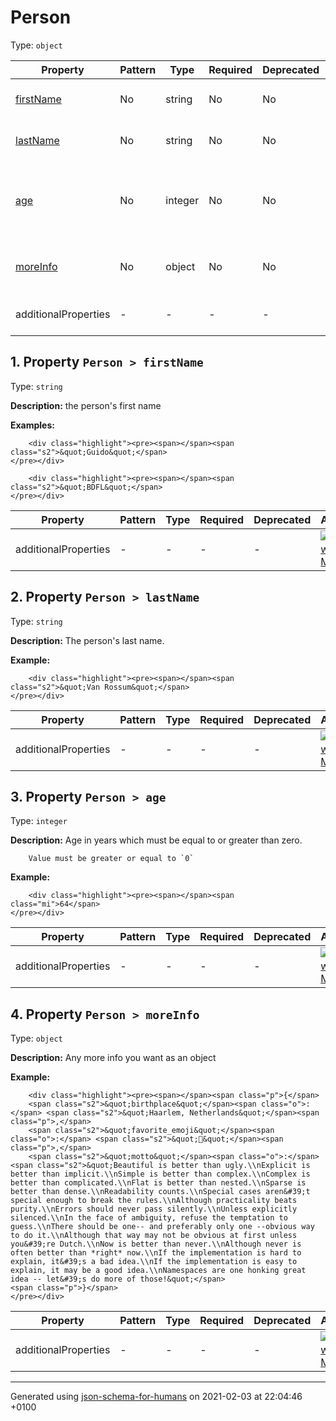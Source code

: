 

# Person

Type: `object`

| Property | Pattern | Type | Required | Deprecated | Additional | Description |
| -------- | ------- | ---- | -------- | ---------- | ---------- | ----------- |
| [firstName](#firstName)|No|string|No|No| No|the person's first name|
| [lastName](#lastName)|No|string|No|No| No|The person's last name.|
| [age](#age)|No|integer|No|No| No|Age in years which must be equal to or greater than zero.|
| [moreInfo](#moreInfo)|No|object|No|No| No|Any more info you want as an object|
  | additionalProperties | - | - | - | - |  [![made-with-Markdown](https://img.shields.io/badge/Any%20type-allowed-green)](# "Additional Properties of any type are allowed.") | - |

##  <a name="firstName"></a>1.  Property `Person > firstName`

Type: `string`

**Description:** the person's first name

**Examples:** 

```
    <div class="highlight"><pre><span></span><span class="s2">&quot;Guido&quot;</span>
</pre></div>

```
```
    <div class="highlight"><pre><span></span><span class="s2">&quot;BDFL&quot;</span>
</pre></div>

```

| Property | Pattern | Type | Required | Deprecated | Additional | Description |
| -------- | ------- | ---- | -------- | ---------- | ---------- | ----------- |
  | additionalProperties | - | - | - | - |  [![made-with-Markdown](https://img.shields.io/badge/Any%20type-allowed-green)](# "Additional Properties of any type are allowed.") | - |

##  <a name="lastName"></a>2.  Property `Person > lastName`

Type: `string`

**Description:** The person's last name.

**Example:** 

```
    <div class="highlight"><pre><span></span><span class="s2">&quot;Van Rossum&quot;</span>
</pre></div>

```

| Property | Pattern | Type | Required | Deprecated | Additional | Description |
| -------- | ------- | ---- | -------- | ---------- | ---------- | ----------- |
  | additionalProperties | - | - | - | - |  [![made-with-Markdown](https://img.shields.io/badge/Any%20type-allowed-green)](# "Additional Properties of any type are allowed.") | - |

##  <a name="age"></a>3.  Property `Person > age`

Type: `integer`

**Description:** Age in years which must be equal to or greater than zero.

        Value must be greater or equal to `0`

**Example:** 

```
    <div class="highlight"><pre><span></span><span class="mi">64</span>
</pre></div>

```

| Property | Pattern | Type | Required | Deprecated | Additional | Description |
| -------- | ------- | ---- | -------- | ---------- | ---------- | ----------- |
  | additionalProperties | - | - | - | - |  [![made-with-Markdown](https://img.shields.io/badge/Any%20type-allowed-green)](# "Additional Properties of any type are allowed.") | - |

##  <a name="moreInfo"></a>4.  Property `Person > moreInfo`

Type: `object`

**Description:** Any more info you want as an object

**Example:** 

```
    <div class="highlight"><pre><span></span><span class="p">{</span>
    <span class="s2">&quot;birthplace&quot;</span><span class="o">:</span> <span class="s2">&quot;Haarlem, Netherlands&quot;</span><span class="p">,</span>
    <span class="s2">&quot;favorite_emoji&quot;</span><span class="o">:</span> <span class="s2">&quot;🐍&quot;</span><span class="p">,</span>
    <span class="s2">&quot;motto&quot;</span><span class="o">:</span> <span class="s2">&quot;Beautiful is better than ugly.\\nExplicit is better than implicit.\\nSimple is better than complex.\\nComplex is better than complicated.\\nFlat is better than nested.\\nSparse is better than dense.\\nReadability counts.\\nSpecial cases aren&#39;t special enough to break the rules.\\nAlthough practicality beats purity.\\nErrors should never pass silently.\\nUnless explicitly silenced.\\nIn the face of ambiguity, refuse the temptation to guess.\\nThere should be one-- and preferably only one --obvious way to do it.\\nAlthough that way may not be obvious at first unless you&#39;re Dutch.\\nNow is better than never.\\nAlthough never is often better than *right* now.\\nIf the implementation is hard to explain, it&#39;s a bad idea.\\nIf the implementation is easy to explain, it may be a good idea.\\nNamespaces are one honking great idea -- let&#39;s do more of those!&quot;</span>
<span class="p">}</span>
</pre></div>

```

| Property | Pattern | Type | Required | Deprecated | Additional | Description |
| -------- | ------- | ---- | -------- | ---------- | ---------- | ----------- |
  | additionalProperties | - | - | - | - |  [![made-with-Markdown](https://img.shields.io/badge/Any%20type-allowed-green)](# "Additional Properties of any type are allowed.") | - |

----------------------------------------------------------------------------------------------------------------------------
Generated using [json-schema-for-humans](https://github.com/coveooss/json-schema-for-humans) on 2021-02-03 at 22:04:46 +0100